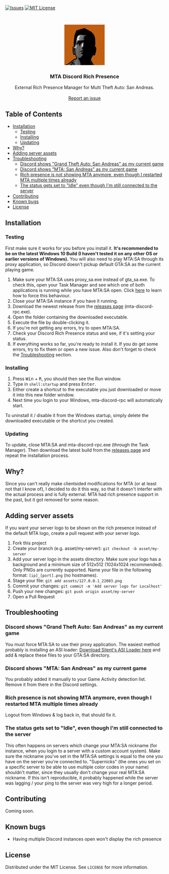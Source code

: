 [![Issues][issues-shield]][issues-url]
[![MIT License][license-shield]][license-url]

<!-- PROJECT LOGO -->
<br />
<p align="center">
  <a href="https://github.com/pkfln/mta-discord-rpc">
    <img src="assets/mtasa.png" alt="Logo" width="128" height="128">
  </a>

  <h3 align="center">MTA Discord Rich Presence</h3>

  <p align="center">
    External Rich Presence Manager for Multi Theft Auto: San Andreas.
    <br />
    <br />
    <a href="https://github.com/pkfln/mta-discord-rpc/issues">Report an issue</a>
  </p>
</p>



<!-- TABLE OF CONTENTS -->
## Table of Contents

* [Installation](#installation)
  * [Testing](#testing)
  * [Installing](#installing)
  * [Updating](#updating)
* [Why?](#why)
* [Adding server assets](#adding-server-assets)
* [Troubleshooting](#troubleshooting)
  * [Discord shows "Grand Theft Auto: San Andreas" as my current game](#discord-shows-grand-theft-auto-san-andreas-as-my-current-game)
  * [Discord shows "MTA: San Andreas" as my current game](#discord-shows-mta-san-andreas-as-my-current-game)
  * [Rich presence is not showing MTA anymore, even though I restarted MTA multiple times already](#rich-presence-is-not-showing-mta-anymore-even-though-i-restarted-mta-multiple-times-already)
  * [The status gets set to "Idle" even though I'm still connected to the server](#the-status-gets-set-to-idle-even-though-im-still-connected-to-the-server)
* [Contributing](#contributing)
* [Known bugs](#known-bugs)
* [License](#license)



<!-- INSTALLATION -->
## Installation

### Testing

First make sure it works for you before you install it. **It's recommended to be on the latest Windows 10 Build (I haven't tested it on any other OS or earlier versions of Windows).**
You will also need to play MTA:SA through its proxy application, so Discord doesn't pickup default GTA:SA as the current playing game.
1. Make sure your MTA:SA uses proxy_sa.exe instead of gta_sa.exe. To check this, open your Task Manager and see which one of both applications is running while you have MTA:SA open. Click [here](#discord-shows-grand-theft-auto-san-andreas-as-my-current-game) to learn how to force this behaviour.
2. Close your MTA:SA instance if you have it running.
3. Download the newest release from the <a href="https://github.com/pkfln/mta-discord-rpc/releases">releases page</a> (mta-discord-rpc.exe).
4. Open the folder containing the downloaded executable.
5. Execute the file by double-clicking it.
6. If you're not getting any errors, try to open MTA:SA.
7. Check your Discord Rich Presence status and see, if it's setting your status.
8. If everything works so far, you're ready to install it. If you do get some errors, try to fix them or open a new issue. Also don't forget to check the [Troubleshooting](#troubleshooting) section.

### Installing

1. Press <kbd>Win</kbd> + <kbd>R</kbd>, you should then see the Run window.
2. Type in `shell:startup` and press <kbd>Enter</kbd>.
3. Either create a shortcut to the executable you just downloaded or move it into this new folder window.
4. Next time you login to your Windows, mta-discord-rpc will automatically start.

To uninstall it / disable it from the Windows startup, simply delete the downloaded executable or the shortcut you created.

### Updating
To update, close MTA:SA and mta-discord-rpc.exe (through the Task Manager). Then download the latest build from the <a href="https://github.com/pkfln/mta-discord-rpc/releases">releases page</a> and repeat the installation process.



<!-- WHY -->
## Why?

Since you can't really make clientsided modifications for MTA (or at least not that I know of), I decided to do it this way, so that it doesn't interfer with the actual process and is fully external. MTA had rich presence support in the past, but it got removed for some reason.



<!-- ADDING SERVER ASSETS -->
## Adding server assets

If you want your server logo to be shown on the rich presence instead of the default MTA logo, create a pull request with your server logo.
1. Fork this project
2. Create your branch (e.g. asset/my-server): `git checkout -b asset/my-server`
3. Add your server logo in the assets directory. Make sure your logo has a background and a minimum size of 512x512 (1024x1024 recommended). Only PNGs are currently supported. Name your file in the following format: `[ip]_[port].png` (no hostnames).
4. Stage your file: `git add assets/127.0.0.1_22003.png`
4. Commit your changes: `git commit -m 'Add server logo for Localhost'`
5. Push your new changes: `git push origin asset/my-server`
6. Open a Pull Request



<!-- TROUBLESHOOTING -->
## Troubleshooting

### Discord shows "Grand Theft Auto: San Andreas" as my current game

You must force MTA:SA to use their proxy application. The easiest method probably is installing an ASI loader: <a href="https://www.gtagarage.com/mods/show.php?id=21709">Download Silent's ASI Loader here</a> and add & replace these files to your GTA:SA directory.


### Discord shows "MTA: San Andreas" as my current game

You probably added it manually to your Game Activity detection list. Remove it from there in the Discord settings.


### Rich presence is not showing MTA anymore, even though I restarted MTA multiple times already

Logout from Windows & log back in, that should fix it.



### The status gets set to "Idle", even though I'm still connected to the server

This often happens on servers which change your MTA:SA nickname (for instance, when you login to a server with a custom account system). Make sure the nickname you've set in the MTA:SA settings is equal to the one you have on the server you're connected to.
"Supernicks" (the ones you set on a specific server to be able to use multiple color codes in your name) shouldn't matter, since they usually don't change your real MTA:SA nickname.
If this isn't reproducible, it probably happened while the server was lagging / your ping to the server was very high for a longer period.



<!-- CONTRIBUTING -->
## Contributing

Coming soon.



<!-- KNOWN BUGS -->
## Known bugs

- Having multiple Discord instances open won't display the rich presence



<!-- LICENSE -->
## License

Distributed under the MIT License. See `LICENSE` for more information.






<!-- MARKDOWN LINKS & IMAGES -->
<!-- https://www.markdownguide.org/basic-syntax/#reference-style-links -->
[contributors-shield]: https://img.shields.io/github/contributors/pkfln/mta-discord-rpc.svg?style=flat-square
[contributors-url]: https://github.com/pkfln/mta-discord-rpc/graphs/contributors
[forks-shield]: https://img.shields.io/github/forks/pkfln/mta-discord-rpc.svg?style=flat-square
[forks-url]: https://github.com/pkfln/mta-discord-rpc/network/members
[stars-shield]: https://img.shields.io/github/stars/pkfln/mta-discord-rpc.svg?style=flat-square
[stars-url]: https://github.com/pkfln/mta-discord-rpc/stargazers
[issues-shield]: https://img.shields.io/github/issues/pkfln/mta-discord-rpc.svg?style=flat-square
[issues-url]: https://github.com/pkfln/mta-discord-rpc/issues
[license-shield]: https://img.shields.io/github/license/pkfln/mta-discord-rpc.svg?style=flat-square
[license-url]: https://github.com/pkfln/mta-discord-rpc/blob/master/LICENSE
